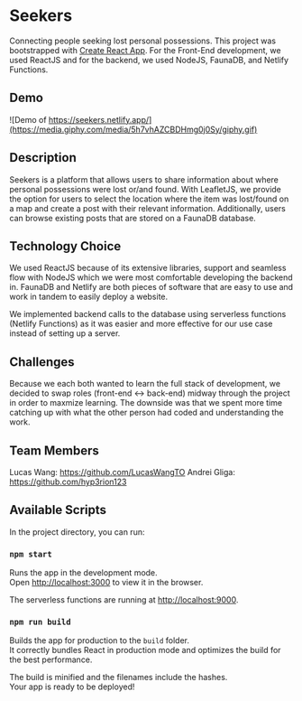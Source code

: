 # Seekers

Connecting people seeking lost personal possessions.
This project was bootstrapped with [Create React App](https://github.com/facebook/create-react-app). For the Front-End development, we used ReactJS and for the backend, we used NodeJS, FaunaDB, and Netlify Functions.

## Demo

![Demo of https://seekers.netlify.app/](https://media.giphy.com/media/5h7vhAZCBDHmg0j0Sy/giphy.gif)

## Description

Seekers is a platform that allows users to share information about where personal possessions were lost or/and found. With LeafletJS, we provide the option for users to select the location where the item was lost/found on a map and create a post with their relevant information. Additionally, users can browse existing posts that are stored on a FaunaDB database.

## Technology Choice

We used ReactJS because of its extensive libraries, support and seamless flow with NodeJS which we were most comfortable developing the backend in. FaunaDB and Netlify are both pieces of software that are easy to use and work in tandem to easily deploy a website.

We implemented backend calls to the database using serverless functions (Netlify Functions) as it was easier and more effective for our use case instead of setting up a server.

## Challenges

Because we each both wanted to learn the full stack of development, we decided to swap roles (front-end <-> back-end) midway through the project in order to maxmize learning. The downside was that we spent more time catching up with what the other person had coded and understanding the work.

## Team Members

Lucas Wang: https://github.com/LucasWangTO
Andrei Gliga: https://github.com/hyp3rion123

## Available Scripts

In the project directory, you can run:

### `npm start`

Runs the app in the development mode.\
Open [http://localhost:3000](http://localhost:3000) to view it in the browser.

The serverless functions are running at [http://localhost:9000](http://localhost:9000).

### `npm run build`

Builds the app for production to the `build` folder.\
It correctly bundles React in production mode and optimizes the build for the best performance.

The build is minified and the filenames include the hashes.\
Your app is ready to be deployed!
